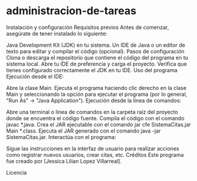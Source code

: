 # administracion-de-tareas
Instalación y configuración
Requisitos previos
Antes de comenzar, asegúrate de tener instalado lo siguiente:

Java Development Kit (JDK) en tu sistema.
Un IDE de Java o un editor de texto para editar y compilar el código (opcional).
Pasos de configuración
Clona o descarga el repositorio que contiene el código del programa en tu sistema local.
Abre tu IDE de preferencia y carga el proyecto.
Verifica que tienes configurado correctamente el JDK en tu IDE.
Uso del programa
Ejecución desde el IDE:

Abre la clase Main.
Ejecuta el programa haciendo clic derecho en la clase Main y seleccionando la opción para ejecutar el programa (por lo general, "Run As" -> "Java Application").
Ejecución desde la línea de comandos:

Abre una terminal o línea de comandos en la carpeta raíz del proyecto donde se encuentra el código fuente.
Compila el código con el comando javac *.java.
Crea el JAR ejecutable con el comando jar cfe SistemaCitas.jar Main *.class.
Ejecuta el JAR generado con el comando java -jar SistemaCitas.jar.
Interactúa con el programa:

Sigue las instrucciones en la interfaz de usuario para realizar acciones como registrar nuevos usuarios, crear citas, etc.
Créditos
Este programa fue creado por [Jessica Lilian Lopez Villarreal].

Licencia





